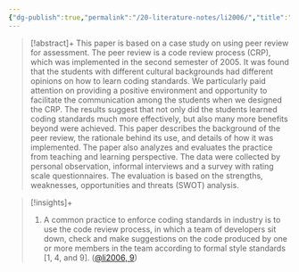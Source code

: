 ```yaml
---
{"dg-publish":true,"permalink":"/20-literature-notes/li2006/","title":"Using Peer Review to Assess Coding Standards – A Case Study","tags":["computer-science","peer-assessment"],"created":"2024-08-30","updated":"2024-09-13"}
---
```



> [!abstract]+
> This paper is based on a case study on using peer review for assessment. The peer review is a code review process (CRP), which was implemented in the second semester of 2005. It was found that the students with different cultural backgrounds had different opinions on how to learn coding standards. We particularly paid attention on providing a positive environment and opportunity to facilitate the communication among the students when we designed the CRP. The results suggest that not only did the students learned coding standards much more effectively, but also many more benefits beyond were achieved. This paper describes the background of the peer review, the rationale behind its use, and details of how it was implemented. The paper also analyzes and evaluates the practice from teaching and learning perspective. The data were collected by personal observation, informal interviews and a survey with rating scale questionnaires. The evaluation is based on the strengths, weaknesses, opportunities and threats (SWOT) analysis.

> [!insights]+
>
> 1. A common practice to enforce coding standards in industry is to use the code review process, in which a team of developers sit down, check and make suggestions on the code produced by one or more members in the team according to formal style standards [1, 4, and 9]. ([@li2006, 9](zotero://open-pdf/library/items/QDUS5S7Y?page=1&annotation=664CGXWQ))
